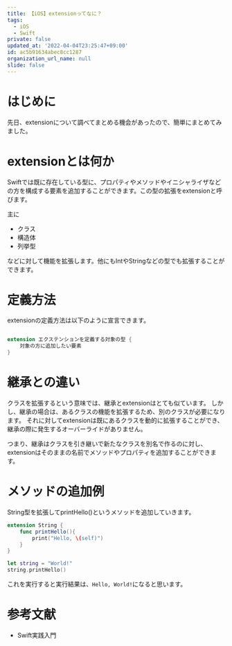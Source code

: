 ```yaml
---
title: 【iOS】extensionってなに？
tags:
  - iOS
  - Swift
private: false
updated_at: '2022-04-04T23:25:47+09:00'
id: ac5b91634abec8cc1287
organization_url_name: null
slide: false
---
```

# はじめに
先日、extensionについて調べてまとめる機会があったので、簡単にまとめてみました。

# extensionとは何か
Swiftでは既に存在している型に、プロパティやメソッドやイニシャライザなどの方を構成する要素を追加することができます。この型の拡張をextensionと呼びます。

主に

- クラス
- 構造体
- 列挙型

などに対して機能を拡張します。他にもIntやStringなどの型でも拡張することができます。

# 定義方法
extensionの定義方法は以下のように宣言できます。

```swift

extension エクステンションを定義する対象の型 {
    対象の方に追加したい要素
}
```

# 継承との違い
クラスを拡張するという意味では、継承とextensionはとても似ています。
しかし、継承の場合は、あるクラスの機能を拡張するため、別のクラスが必要になります。
それに対してextensionは既にあるクラスを動的に拡張することができ、継承の際に発生するオーバーライドがありません。

つまり、継承はクラスを引き継いで新たなクラスを別名で作るのに対し、extensionはそのままの名前でメソッドやプロパティを追加することができます。

# メソッドの追加例
String型を拡張してprintHello()というメソッドを追加していきます。

```swift
extension String {
    func printHello(){
        print("Hello, \(self)")
    }
}

let string = "World!"
string.printHello()
```

これを実行すると実行結果は、`Hello, World!`になると思います。

# 参考文献
- Swift実践入門
